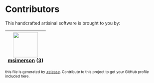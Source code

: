 # Contributors

This handcrafted artisinal software is brought to you by:

| <img height="80" src="https://avatars.githubusercontent.com/u/261635?v=4"><br><a href="https://github.com/msimerson">msimerson</a> (<a href="https://github.com/haraka/haraka-plugin-accept-all/commits?author=msimerson">3</a>) |
| :----------------------------------------------------------------------------------------------------------------------------------------------------------------------------------------------------------------------------: |

<sub>this file is generated by [.release](https://github.com/msimerson/.release).
Contribute to this project to get your GitHub profile included here.</sub>
